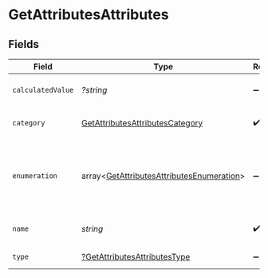 # GetAttributesAttributes


## Fields

| Field                                                                                                  | Type                                                                                                   | Required                                                                                               | Description                                                                                            | Example                                                                                                |
| ------------------------------------------------------------------------------------------------------ | ------------------------------------------------------------------------------------------------------ | ------------------------------------------------------------------------------------------------------ | ------------------------------------------------------------------------------------------------------ | ------------------------------------------------------------------------------------------------------ |
| `calculatedValue`                                                                                      | *?string*                                                                                              | :heavy_minus_sign:                                                                                     | Calculated value formula                                                                               | COUNT[ORDER_ID,ORDER_DATE,==,NOW(-1)]                                                                  |
| `category`                                                                                             | [GetAttributesAttributesCategory](../../models/shared/GetAttributesAttributesCategory.md)              | :heavy_check_mark:                                                                                     | Category of the attribute                                                                              | category                                                                                               |
| `enumeration`                                                                                          | array<[GetAttributesAttributesEnumeration](../../models/shared/GetAttributesAttributesEnumeration.md)> | :heavy_minus_sign:                                                                                     | Parameter only available for "category" type attributes.                                               |                                                                                                        |
| `name`                                                                                                 | *string*                                                                                               | :heavy_check_mark:                                                                                     | Name of the attribute                                                                                  | LASTNAME                                                                                               |
| `type`                                                                                                 | [?GetAttributesAttributesType](../../models/shared/GetAttributesAttributesType.md)                     | :heavy_minus_sign:                                                                                     | Type of the attribute                                                                                  | text                                                                                                   |